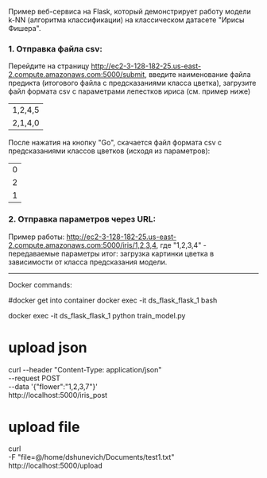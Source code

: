 
Пример веб-сервиса на Flask, который демонстрирует работу модели k-NN (алгоритма классификации) на классическом датасете "Ирисы Фишера". 

### 1. Отправка файла csv:
Перейдите на страницу http://ec2-3-128-182-25.us-east-2.compute.amazonaws.com:5000/submit, введите наименование файла предикта (итогового файла с предсказаниями класса цветка), загрузите файл формата csv с параметрами лепестков ириса (см. пример ниже) 

<table>
  <tr>
    <td>1,2,4,5</td>
  </tr>
  <tr>
    <td>2,1,4,0</td>
  </tr>
</table>

После нажатия на кнопку "Go", скачается файл формата csv с предсказаниями классов цветков (исходя из параметров):

<table>
  <tr>
    <td>0</td>
  </tr>
  <tr>
    <td>2</td>
  </tr>
  <tr>
    <td>1</td>
  </tr>
</table>

### 2. Отправка параметров через URL:
Пример работы: http://ec2-3-128-182-25.us-east-2.compute.amazonaws.com:5000/iris/1,2,3,4, 
где "1,2,3,4" - передаваемые параметры 
итог: загрузка картинки цветка в зависимости от класса предсказания модели.

-------

Docker commands:

#docker get into container
docker exec -it ds_flask_flask_1 bash

docker exec -it ds_flask_flask_1 python train_model.py

# upload json
curl --header "Content-Type: application/json" \
  --request POST \
  --data '{"flower":"1,2,3,7"}' \
  http://localhost:5000/iris_post

# upload file 
curl \
  -F "file=@/home/dshunevich/Documents/test1.txt" \
  http://localhost:5000/upload

  
